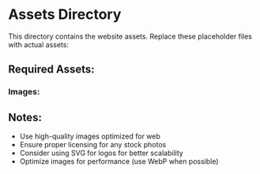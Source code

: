 # Assets Directory

This directory contains the website assets. Replace these placeholder files with actual assets:

## Required Assets:

### Images:
<!-- - `hero-phone.png` - Phone mockup for hero section -->
<!-- - `team-photo.jpg` - Team photo for about section -->

## Notes:
- Use high-quality images optimized for web
- Ensure proper licensing for any stock photos
- Consider using SVG for logos for better scalability
- Optimize images for performance (use WebP when possible)
